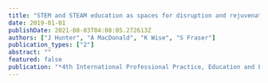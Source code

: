 ```yaml
---
title: "STEM and STEAM education as spaces for disruption and rejuvenation in schools: An overview of professional possibilities for ‘disciplinarity’across three Australian states"
date: 2019-01-01
publishDate: 2021-08-03T04:08:05.272613Z
authors: ["J Hunter", "A MacDonald", "K Wise", "S Fraser"]
publication_types: ["2"]
abstract: ""
featured: false
publication: "*4th International Professional Practice, Education and Learning (ProPEL …*"
---
```


